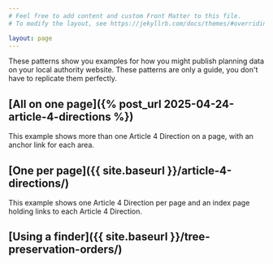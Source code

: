 ```yaml
---
# Feel free to add content and custom Front Matter to this file.
# To modify the layout, see https://jekyllrb.com/docs/themes/#overriding-theme-defaults

layout: page
---
```


These patterns show you examples for how you might publish planning data on your local authority website. These patterns are only a guide, you don't have to replicate them perfectly. 

## [All on one page]({% post_url 2025-04-24-article-4-directions %})

This example shows more than one Article 4 Direction on a page, with an anchor link for each area.

## [One per page]({{ site.baseurl }}/article-4-directions/)

This example shows one Article 4 Direction per page and an index page holding links to each Article 4 Direction.

## [Using a finder]({{ site.baseurl }}/tree-preservation-orders/)